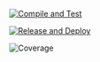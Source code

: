 [![Compile and Test](https://github.com/MarcusKhooLK/myrecipe/actions/workflows/main.yaml/badge.svg)](https://github.com/MarcusKhooLK/myrecipe/actions/workflows/main.yaml)

[![Release and Deploy](https://github.com/MarcusKhooLK/myrecipe/actions/workflows/deploy.yaml/badge.svg)](https://github.com/MarcusKhooLK/myrecipe/actions/workflows/deploy.yaml)

![Coverage](https://dumpbucket.sgp1.digitaloceanspaces.com/coverage/myrecipe/jacoco.svg)
